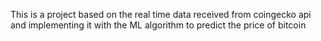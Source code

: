 This is a project based on the real time data received from coingecko api and implementing it with the ML algorithm to predict the price of bitcoin
